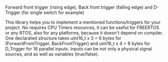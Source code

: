 Forward front trigger (rising edge), Back front trigger (falling edge) and D-Trigger (for single switch for example)

This library helps you to implement a mentioned functions/triggers for your project. No requires CPU Timers resources, it can be useful for FREERTOS or any RTOS, also for 
any platforms, because it doesn't depend on compiler.
One declarated structure takes uint16_t x 3 = 6 bytes for (ForwardFrontTrigger, BackFrontTrigger) and uint16_t x 4 = 8 bytes for D_Trigger for 16 parallel inputs.
Inputs can be not only a physical signal sources, and as well as variables (true/false).
